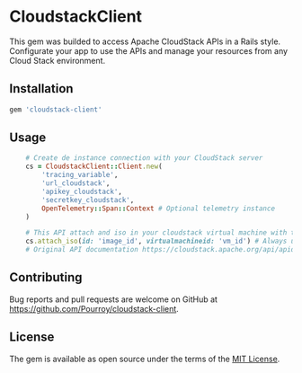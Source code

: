 # CloudstackClient

This gem was builded to access Apache CloudStack APIs in a Rails style. Configurate your app to use the APIs and manage your resources from any Cloud Stack environment.

## Installation

```ruby
gem 'cloudstack-client'
```

## Usage

```ruby
    # Create de instance connection with your CloudStack server
    cs = CloudstackClient::Client.new(
        'tracing_variable',
        'url_cloudstack',
        'apikey_cloudstack',
        'secretkey_cloudstack',
        OpenTelemetry::Span::Context # Optional telemetry instance
    )

    # This API attach and iso in your cloudstack virtual machine with the following params
    cs.attach_iso(id: 'image_id', virtualmachineid: 'vm_id') # Always use APIs in snakecase
    # Original API documentation https://cloudstack.apache.org/api/apidocs-4.18/apis/attachIso.html
```

## Contributing

Bug reports and pull requests are welcome on GitHub at https://github.com/Pourroy/cloudstack-client.

## License

The gem is available as open source under the terms of the [MIT License](https://opensource.org/licenses/MIT).
